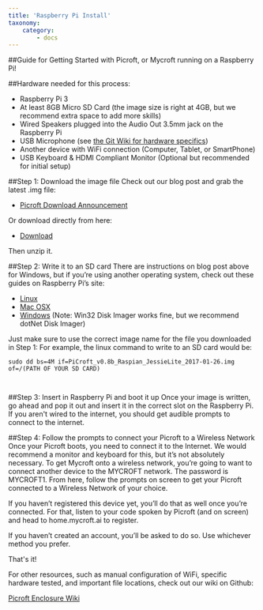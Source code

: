 ```yaml
---
title: 'Raspberry Pi Install'
taxonomy:
    category:
        - docs
---
```


##Guide for Getting Started with Picroft, or Mycroft running on a Raspberry Pi!

##Hardware needed for this process:
- Raspberry Pi 3
- At least 8GB Micro SD Card (the image size is right at 4GB, but we recommend extra space to add more skills)
- Wired Speakers plugged into the Audio Out 3.5mm jack on the Raspberry Pi
- USB Microphone (see [the Git Wiki for hardware specifics](https://github.com/MycroftAI/enclosure-picroft/wiki/Hardware))
- Another device with WiFi connection (Computer, Tablet, or SmartPhone)
- USB Keyboard & HDMI Compliant Monitor (Optional but recommended for initial setup)

##Step 1: Download the image file
Check out our blog post and grab the latest .img file:
- [Picroft Download Announcement](https://mycroft.ai/mycroft-now-available-raspberry-pi-image/)

Or download directly from here:
- [Download](https://rebrand.ly/Picroft-0_8)

Then unzip it.


##Step 2: Write it to an SD card
There are instructions on blog post above for Windows, but if you’re using another operating system, check out these guides on Raspberry Pi’s site:

- [Linux](https://www.raspberrypi.org/documentation/installation/installing-images/linux.md)
- [Mac OSX](https://www.raspberrypi.org/documentation/installation/installing-images/mac.md)
- [Windows](https://www.raspberrypi.org/documentation/installation/installing-images/windows.md) (Note: Win32 Disk Imager works fine, but we recommend dotNet Disk Imager)

Just make sure to use the correct image name for the file you downloaded in Step 1:
For example, the linux command to write to an SD card would be:
```
sudo dd bs=4M if=PiCroft_v0.8b_Raspian_JessieLite_2017-01-26.img of=/(PATH OF YOUR SD CARD)



```
##Step 3: Insert in Raspberry Pi and boot it up
Once your image is written, go ahead and pop it out and insert it in the correct slot on the Raspberry Pi. If you aren't wired to the internet, you should get audible prompts to connect to the internet.

##Step 4: Follow the prompts to connect your Picroft to a Wireless Network 
Once your Picroft boots, you need to connect it to the Internet. We would recommend a monitor and keyboard for this, but it’s not absolutely necessary. To get Mycroft onto a wireless network, you’re going to want to connect another device to the MYCROFT network. The password is MYCROFT1. From here, follow the prompts on screen to get your Picroft connected to a Wireless Network of your choice. 



If you haven’t registered this device yet, you’ll do that as well once you’re connected. For that, listen to your code spoken by Picroft (and on screen) and head to home.mycroft.ai to register.


If you haven’t created an account, you’ll be asked to do so. Use whichever method you prefer. 


That's it!

For other resources, such as manual configuration of WiFi, specific hardware tested, and important file locations, check out our wiki on Github:

[Picroft Enclosure Wiki](https://github.com/MycroftAI/enclosure-picroft/wiki)

